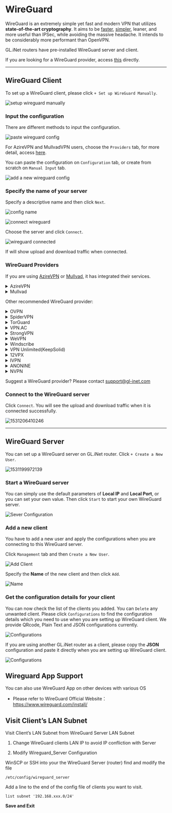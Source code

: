 # WireGuard
WireGuard is an extremely simple yet fast and modern VPN that utilizes **state-of-the-art cryptography**. It aims to be [faster](https://www.wireguard.com/performance/), [simpler](https://www.wireguard.com/quickstart/), leaner, and more useful than IPSec, while avoiding the massive headache. It intends to be considerably more performant than OpenVPN. 

GL.iNet routers have pre-installed WireGuard server and client.

If you are looking for a WireGuard provider, access [this](#wireguard-providers) directly.

---

## WireGuard Client 

To set up a WireGuard client, please click `+ Set up WireGuard Manually`.

![setup wireguard manually](https://static.gl-inet.com/docs/en/3/app/wireguard/setup_wireguard_manually.png)

### Input the configuration

There are different methods to input the configuration.

![paste wireguard config](https://static.gl-inet.com/docs/en/3/app/wireguard/paste_wireguard_config.png)

For AzireVPN and MullvadVPN users, choose the `Providers` tab, for more detail, access [here](#wireguard-providers).

You can paste the configuration on `Configuration` tab, or create from scratch on `Manual Input` tab.

![add a new wireguard config](https://static.gl-inet.com/docs/en/3/app/wireguard/add_a_new_wireguard_config.png)

### Specify the name of your server

Specify a descriptive name and then click `Next`.

![config name](https://static.gl-inet.com/docs/en/3/app/wireguard/input_config_name.png)

![connect wireguard](https://static.gl-inet.com/docs/en/3/app/wireguard/wireguard_connect.png)

Choose the server and click `Connect`.

![wireguard connected](https://static.gl-inet.com/docs/en/3/app/wireguard/wireguard_connected.png)

If will show upload and download traffic when connected.

### WireGuard Providers

If you are using <a href="https://www.azirevpn.com/aff/9x7wisg4" target="_blank">AzireVPN</a> or <a href="https://mullvad.net/" target="_blank">Mullvad</a>, it has integrated their services.

<details>
<summary>AzireVPN</summary>

Select <a href="https://www.azirevpn.com/aff/9x7wisg4" target="_blank">AzireVPN</a> as the provider, enter your User Name and Password and then click `Next`.

![Configuraion](https://static.gl-inet.com/docs/en/3/app/wireguard/setup_azirevpn.png)

It will take several minutes to get configs, please be patient.

</details>

<details>
<summary>Mullvad</summary>

Select Mullvad as the provider, enter your Account Number and then click "Add" to finish the WireGuard Client setup.

![Configuraion](https://static.gl-inet.com/docs/en/3/app/wireguard/setup_mullvadvpn.png)

It will take several minutes to get configs, please be patient.

</details>

Other recommended WireGuard provider:

<details>
<summary>OVPN</summary>
<p><a href="https://www.ovpn.com/en?ref=glinet" target="_blank">Office Website</a></p>
<ol type="1">
<li>
    <p>Login <a href="https://www.ovpn.com/en?ref=glinet" target="_blank">www.ovpn.com</a>, find the menu below to get WireGuard configuration files.</p>
    <p><img alt="" src="https://static.gl-inet.com/docs/en/3/app/wireguard/ovpn/get_wireguard_configuration_files.jpg"/></p>
</li>
<li>
    <p>Click Generate WireGuard keys, choose the server you wanted, then download the config.</p>
    <p><img alt="" src="https://static.gl-inet.com/docs/en/3/app/wireguard/ovpn/download_wireguard_configuration_files.jpg"/></p>
</li>
<li>
    <p>Open the config by text edit software, copy the content.</p>
    <p>The config may contain IPv6 content, as GL.iNet routers is not support IPv6 good enough, so please delete the IPv6 content. I have a example show below, the highlight content is the IPv6 content.</p>
    <p><img alt="remove wireguard ipv6 content" src="https://static.gl-inet.com/docs/en/3/app/wireguard/ovpn/remove_wireguard_ipv6_content.jpg" /></p>
</li>
<li>
    <p>Login web Admin Panel, VPN --> WireGuard Client --> Set up WireGuard Manually</p>
    <p><img alt="setup wireguard manually" src="https://static.gl-inet.com/docs/en/3/app/wireguard/setup_wireguard_manually.png" /></p>
</li>
<li>
    <p>Paste the configuration text to the Configuration windows. Click <b>Next</b></p>
    <p><img alt="paste wireguard config" src="https://static.gl-inet.com/docs/en/3/app/wireguard/add_a_new_wireguard_config.png" /></p>
</li>
<li>
    <p>Specify the name of your server and click <b>Add</b></p>
    <p><img alt="input config name" src="https://static.gl-inet.com/docs/en/3/app/wireguard/input_config_name.png" /></p>
</li>
<li>
    <p>Connect to the WireGuard server by clicking <b>Connect</b></p>
    <p><img alt="connect wireguard" src="https://static.gl-inet.com/docs/en/3/app/wireguard/wireguard_connect.png" /></p>
</li>
<li>
    <p>You will see the upload and download traffic when it is connected successfully.</p>
    <p><img alt="wiregaurd connected" src="https://static.gl-inet.com/docs/en/3/app/wireguard/wireguard_connected.png" /></p>
</li>
</ol>
</details>

<details>
<summary>SpiderVPN</summary>
<p><a href="https://spidervpn.org/#a_aid=5ddfa0372e7ff">Official Website</a></p>
<ol type="1">
<li>
    <p>Login <a href="https://spidervpn.org/#a_aid=5ddfa0372e7ff">www.spidervpn.org</a>, find the section to get your VPN configuration. Follow the steps to get the configuration.</p>
    <p><img alt="get spider vpn configuration" src="https://static.gl-inet.com/docs/en/3/app/wireguard/spidervpn_config_1.jpg" /></p>
</li>
<li>
    <p>Download the vpn configuration</p>
    <p><img alt="download spider vpn configuration" src="https://static.gl-inet.com/docs/en/3/app/wireguard/spidervpn_config_2.jpg" /></p>
</li>
<li>
    <p>Open the config by text edit software, copy the content.</p>
</li>
<li>
    <p>Login web Admin Panel, VPN --> WireGuard Client --> Set up WireGuard Manually</p>
<p><img alt="setup wireguard manually" src="https://static.gl-inet.com/docs/en/3/app/wireguard/setup_wireguard_manually.png" /></p>
</li>
<li>
    <p>Paste the configuration text to the Configuration windows. You need to adjust the format, make sure there is a space on each side of the equals sign. Click <b>Next</b></p>
    <p><img alt="paste wireguard config" src="https://static.gl-inet.com/docs/en/3/app/wireguard/add_a_new_wireguard_config.png" /></p>
</li>
<li>
    <p>Specify the name of your server and click <b>Add</b></p>
    <p><img alt="input config name" src="https://static.gl-inet.com/docs/en/3/app/wireguard/input_config_name.png" /></p>
</li>
<li>
    <p>Connect to the WireGuard server by clicking <b>Connect</b></p>
    <p><img alt="connect wireguard" src="https://static.gl-inet.com/docs/en/3/app/wireguard/wireguard_connect.png" /></p>
</li>
<li>
    <p>You will see the upload and download traffic when it is connected successfully.</p>
    <p><img alt="wiregaurd connected" src="https://static.gl-inet.com/docs/en/3/app/wireguard/wireguard_connected.png" /></p>
</li>
</details>

<details>
<summary>TorGuard</summary>
<p><a href="https://torguard.net/aff.php?aff=3040" target="_blank">Official Website</a></p>
<ol type="1">
<li>
    <p>If you are using <a href="https://torguard.net/aff.php?aff=3040" target="_blank">TorGuard</a>, you need to login the control panel and find Config Generator from the "Tools" menu. </p>
    <p><img alt="torguard enable wireguard access" src="https://static.gl-inet.com/docs/en/3/app/wireguard/torguard/torguard_menu.jpg" /></p>
</li>
<li>
    <p>On the Config Generator page, choose <b>VPN Tunnel type</b> to WireGuard, select <b>VPN Server</b>, input <b>VPN Username</b> and <b>VPN Password</b>, click <b>Generate Config</b> button, wait a second, you will find the config on <b>Config Output</b> section.</p>
    <p><img alt="torguard generate wireguard config" src="https://static.gl-inet.com/docs/en/3/app/wireguard/torguard/torguard_generate_wireguard_config.png" /></p>
    <p>You can find the <b>VPN Username</b> and <b>VPN Password</b> below</p>
    <p><img alt="torguard vpn username vpn password" src="https://static.gl-inet.com/docs/en/3/app/wireguard/torguard/torguard_vpnusername_vpnpassword.png" /></p>
</li>
<li>
    <p>Copy the config content. Please note that the first line is <b># TorGuard WireGuard Config</b>, delete the first line before copy it.</p>
</li>
<li>
    <p>Login web Admin Panel, VPN --> WireGuard Client --> Set up WireGuard Manually</p>
<p><img alt="setup wireguard manually" src="https://static.gl-inet.com/docs/en/3/app/wireguard/setup_wireguard_manually.png" /></p>
</li>
<li>
    <p>Paste the configuration text to the Configuration windows. Click <b>Next</b></p>
    <p><img alt="paste wireguard config" src="https://static.gl-inet.com/docs/en/3/app/wireguard/add_a_new_wireguard_config.png" /></p>
</li>
<li>
    <p>Specify the name of your server and click <b>Add</b></p>
    <p><img alt="input config name" src="https://static.gl-inet.com/docs/en/3/app/wireguard/input_config_name.png" /></p>
</li>
<li>
    <p>Connect to the WireGuard server by clicking <b>Connect</b></p>
    <p><img alt="connect wireguard" src="https://static.gl-inet.com/docs/en/3/app/wireguard/wireguard_connect.png" /></p>
</li>
<li>
    <p>You will see the upload and download traffic when it is connected successfully.</p>
    <p><img alt="wiregaurd connected" src="https://static.gl-inet.com/docs/en/3/app/wireguard/wireguard_connected.png" /></p>
</li>
</ol>
<p><a href="https://torguard.net/knowledgebase.php?action=displayarticle&id=250" target="_blank">Refer link</a></p>
</details>

<details id="strongvpn">
<summary>VPN.AC</summary>
<p><a href="https://vpn.ac/aff.php?aff=1424" target="_blank">Official Website</a></p>
<ol type="1">
<li>
    <p>If you are using <a href="https://vpn.ac/aff.php?aff=1424" target="_blank">VPN.AC</a>, you need to login the control panel and find WireGuard Manager from the "Services" menu. </p>
    <p><img alt="VPN.AC WireGuard Manager" src="https://static.gl-inet.com/docs/en/3/app/wireguard/vpn.ac_wireguard_manager.jpg" /></p>
</li>
<li>
    <p>Create the config and download.</p>
    <p><img alt="VPN.AC create wireguard profiles" src="https://static.gl-inet.com/docs/en/3/app/wireguard/vpn.ac_create_wireguard_profiles.jpg" /></p>
</li>
<li>
    <p>Extract file, open the config by text edit software, copy the content.</p>
</li>
<li>
    <p>Login web Admin Panel, VPN --> WireGuard Client --> Set up WireGuard Manually</p>
<p><img alt="setup wireguard manually" src="https://static.gl-inet.com/docs/en/3/app/wireguard/setup_wireguard_manually.png" /></p>
</li>
<li>
    <p>Paste the configuration text to the Configuration windows. Click <b>Next</b></p>
    <p><img alt="paste wireguard config" src="https://static.gl-inet.com/docs/en/3/app/wireguard/add_a_new_wireguard_config.png" /></p>
</li>
<li>
    <p>Specify the name of your server and click <b>Add</b></p>
    <p><img alt="input config name" src="https://static.gl-inet.com/docs/en/3/app/wireguard/input_config_name.png" /></p>
</li>
<li>
    <p>Connect to the WireGuard server by clicking <b>Connect</b></p>
    <p><img alt="connect wireguard" src="https://static.gl-inet.com/docs/en/3/app/wireguard/wireguard_connect.png" /></p>
</li>
<li>
    <p>You will see the upload and download traffic when it is connected successfully.</p>
    <p><img alt="wiregaurd connected" src="https://static.gl-inet.com/docs/en/3/app/wireguard/wireguard_connected.png" /></p>
</li>
</ol>
</details>

<details>
<summary>StrongVPN</summary>
<p><a href="https://strongvpn.com/?tr_aid=5ac44bd241ca7" target="_blank">Official Website</a></p>
<ol type="1">
<li>
    <p>If you are using <a href="https://strongvpn.com/?tr_aid=5ac44bd241ca7" target="_blank">StrongVPN</a>, sign in at <a href="https://wg.strongvpn.com" target="_blank">https://wg.strongvpn.com</a></p>
</li>
<li>
    <p>Select a location from the drop down menu, click <b>GENERATE</b>, open the downloaded text file.</p>
    <p><img alt="strongvpn wireguard configuration generator" src="https://static.gl-inet.com/docs/en/3/app/wireguard/strongvpn/strongvpn_wireguard_configuration_generator.png" /></p>
</li>
<li>
    <p>Open the config by text edit software, copy the content.</p>
</li>
<li>
    <p>Login web Admin Panel, VPN --> WireGuard Client --> Set up WireGuard Manually</p>
<p><img alt="setup wireguard manually" src="https://static.gl-inet.com/docs/en/3/app/wireguard/setup_wireguard_manually.png" /></p>
</li>
<li>
    <p>Paste the configuration text to the Configuration windows. Click <b>Next</b></p>
    <p><img alt="paste wireguard config" src="https://static.gl-inet.com/docs/en/3/app/wireguard/add_a_new_wireguard_config.png" /></p>
</li>
<li>
    <p>Specify the name of your server and click <b>Add</b></p>
    <p><img alt="input config name" src="https://static.gl-inet.com/docs/en/3/app/wireguard/input_config_name.png" /></p>
</li>
<li>
    <p>Connect to the WireGuard server by clicking <b>Connect</b></p>
    <p><img alt="connect wireguard" src="https://static.gl-inet.com/docs/en/3/app/wireguard/wireguard_connect.png" /></p>
</li>
<li>
    <p>You will see the upload and download traffic when it is connected successfully.</p>
    <p><img alt="wiregaurd connected" src="https://static.gl-inet.com/docs/en/3/app/wireguard/wireguard_connected.png" /></p>
</li>
</ol>
<p><a href="https://support.strongvpn.com/hc/en-us/articles/360035942554-WireGuard-GLiNet-Routers" target="_blank">Refer link</a></p>
</details>

<details>
<summary>WeVPN</summary>
<p><a href="https://www.wevpn.com/aff/glinet" target="_blank">Official Website</a></p>
<ol type="1">
<li>
    <p>Access the Members Area to make a custom config using the Config Generator.</p>
    <p><img alt="wevpn manual configuration generator" src="https://static.gl-inet.com/docs/en/3/app/wireguard/wevpn/wevpn_1.jpg" /></p>
</li>
<li>
    <p>When you select the Wireguard protocol, you will need to select <b>Add device</b> for the region selected.</p>
    <p><img alt="wevpn manual configuration generator" src="https://static.gl-inet.com/docs/en/3/app/wireguard/wevpn/wevpn_2.jpg" /></p>
</li>
<li>
    <p>Select the Download option. Open it by a text editor, copy the content.</p>
</li>
<li>
    <p>Login web Admin Panel, VPN --> WireGuard Client --> Set up WireGuard Manually</p>
<p><img alt="setup wireguard manually" src="https://static.gl-inet.com/docs/en/3/app/wireguard/setup_wireguard_manually.png" /></p>
</li>
<li>
    <p>Paste the configuration text to the Configuration windows. Click <b>Next</b></p>
    <p><img alt="paste wireguard config" src="https://static.gl-inet.com/docs/en/3/app/wireguard/add_a_new_wireguard_config.png" /></p>
</li>
<li>
    <p>Specify the name of your server and click <b>Add</b></p>
    <p><img alt="input config name" src="https://static.gl-inet.com/docs/en/3/app/wireguard/input_config_name.png" /></p>
</li>
<li>
    <p>Connect to the WireGuard server by clicking <b>Connect</b></p>
    <p><img alt="connect wireguard" src="https://static.gl-inet.com/docs/en/3/app/wireguard/wireguard_connect.png" /></p>
</li>
<li>
    <p>You will see the upload and download traffic when it is connected successfully.</p>
    <p><img alt="wiregaurd connected" src="https://static.gl-inet.com/docs/en/3/app/wireguard/wireguard_connected.png" /></p>
</li>
</ol>

<p><a href="https://wevpn.com/support/hc/en-us/search/click?data=BAh7CjoHaWRsKwgmhcHUUwA6CXR5cGVJIgxhcnRpY2xlBjoGRVQ6CHVybEkiTWh0dHBzOi8vd2V2cG4uemVuZGVzay5jb20vaGMvZW4tdXMvYXJ0aWNsZXMvMzYwMDUxNzM3ODk0LVdpcmVndWFyZC1TZXR1cAY7B1Q6DnNlYXJjaF9pZEkiKTg1MzYyYTliLTFiNjQtNDgxZi1hOTZiLTIzMTE3NzQ4ZGMwMwY7B0Y6CXJhbmtpBg%3D%3D--708754fd43f05b5496036ebe0747c5a6dac84bf3">Refer link</a></p>
</details>

<details>
<summary>Windscribe</summary>
<p><a href="https://windscribe.com/" target="_blank">Official Website</a></p>
<ol type="1">
<li>
    <p>Login then access the <a href="https://windscribe.com/getconfig/wireguard">WireGuard Config Generator</a>. Select location and port you'd like to use, then click Download Config.</p>
    <p><img alt="windscribe WireGuard Config Generator" src="https://static.gl-inet.com/docs/en/3/app/wireguard/windscribe/windscribe_01.jpg" /></p>
</li>
<li>
    <p>Open it by a text editor, copy the content.</p>
</li>
<li>
    <p>Login web Admin Panel, VPN --> WireGuard Client --> Set up WireGuard Manually</p>
<p><img alt="setup wireguard manually" src="https://static.gl-inet.com/docs/en/3/app/wireguard/setup_wireguard_manually.png" /></p>
</li>
<li>
    <p>Paste the configuration text to the Configuration windows. Click <b>Next</b></p>
    <p><img alt="paste wireguard config" src="https://static.gl-inet.com/docs/en/3/app/wireguard/add_a_new_wireguard_config.png" /></p>
</li>
<li>
    <p>Specify the name of your server and click <b>Add</b></p>
    <p><img alt="input config name" src="https://static.gl-inet.com/docs/en/3/app/wireguard/input_config_name.png" /></p>
</li>
<li>
    <p>Connect to the WireGuard server by clicking <b>Connect</b></p>
    <p><img alt="connect wireguard" src="https://static.gl-inet.com/docs/en/3/app/wireguard/wireguard_connect.png" /></p>
</li>
<li>
    <p>You will see the upload and download traffic when it is connected successfully.</p>
    <p><img alt="wiregaurd connected" src="https://static.gl-inet.com/docs/en/3/app/wireguard/wireguard_connected.png" /></p>
</li>
</ol>

</ol>
</details>

<details>
<summary>VPN Unlimited(KeepSolid)</summary>
<p><a href="https://keepsolid.g2afse.com/click?pid=270&offer_id=7" target="_blank">Official Website</a></p>
<ol type="1">
<li>
    <p>If you are using <a href="https://keepsolid.g2afse.com/click?pid=270&offer_id=7" target="_blank">VPN Unlimited</a>, sign in to your <a href="https://my.keepsolid.com/" target="_blank">User Office</a> > select the VPN Unlimited® application > click <b>Manage</b>.</p>
    <p><img alt="vpn unlimited setup on gl.inet router" src="https://static.gl-inet.com/docs/en/3/app/wireguard/vpnunlimited/01.jpg" /></p>
</li>
<li>
    <p>Press the field under <b>Device</b> and click <b>Manually create a new device…</b> > set it’s custom name, for example WireGuard  > choose appropriate location of the <b>Server</b> > select the <b>WireGuard</b>® protocol from the dropdown menu > click <b>Generate</b>. </p>
    <p><img alt="vpn unlimited setup on gl.inet router" src="https://static.gl-inet.com/docs/en/3/app/wireguard/vpnunlimited/02.jpg" /></p>
</li>
<li>
    <p>The configuration parameters will then appear below in the text format. You’ll need them for further configuration of your GL.iNet router.</p>
    <p><img alt="vpn unlimited setup on gl.inet router" src="https://static.gl-inet.com/docs/en/3/app/wireguard/vpnunlimited/03.jpg" /></p>
</li>
<li>
    <p>Login web Admin Panel, VPN --> WireGuard Client --> Set up WireGuard Manually</p>
<p><img alt="setup wireguard manually" src="https://static.gl-inet.com/docs/en/3/app/wireguard/setup_wireguard_manually.png" /></p>
</li>

<li>
    <p>The <b>Add a New WireGuard</b>® <b>Client</b> window will appear. In the <b>Configuration</b> tab, paste the details of the manual configuration settings you’ve generated before: </p>

    <p>
    [Interface]</br>
    PrivateKey = <i>paste the PrivateKey from your User Office</i></br>
    ListenPort = <i>paste the ListenPort details</i></br>
    Address = <i>paste Address information</i></br>
    DNS = <i>paste DNS details from the User Office</i></br>
    </br>
    [Peer]</br>
    PublicKey = <i>paste PublicKey from the User Office</i></br>
    PresharedKey = <i>paste PresharedKey details</i></br>
    AllowedIPs = <i>paste AllowedIPs details</i></br>
    Endpoint = <i>paste Endpoint information</i></br>
    </p>
    <p><img alt="vpn unlimited setup on gl.inet router" src="https://static.gl-inet.com/docs/en/3/app/wireguard/vpnunlimited/add_a_new_wireguard_config.png" /></p>

    <p>Once completed, click <b>Add</b>.</p>
</li>

<li>
    <p>Specify the name of your server and click <b>Add</b></p>
    <p><img alt="input config name" src="https://static.gl-inet.com/docs/en/3/app/wireguard/input_config_name.png" /></p>
</li>
<li>
    <p>Connect to the WireGuard server by clicking <b>Connect</b></p>
    <p><img alt="connect wireguard" src="https://static.gl-inet.com/docs/en/3/app/wireguard/wireguard_connect.png" /></p>
</li>
<li>
    <p>You will see the upload and download traffic when it is connected successfully.</p>
    <p><img alt="wiregaurd connected" src="https://static.gl-inet.com/docs/en/3/app/wireguard/wireguard_connected.png" /></p>
</li>
</ol>

<p><a href="https://www.vpnunlimitedapp.com/help/manuals/wireguard-setup-on-glinet-router" target="_blank">Refer link</a></p>
</details>

<details id="ivpnid">
<summary>12VPX</summary>
<p><a href="https://12vpx.com/?aff=1174" target="_blank">Official Website</a></p>
<ol type="1">
    <li>
        <p>If you are using <a href="https://12vpx.com/?aff=1174" target="_blank">12VPX</a>, login then access <a href="https://12vpx.com/setup/wireguard" target="_blank">this page</a>, you will see the configs of all servers.
    </li>
    <li>
        <p>Copy the wireguard config.</p>
    </li>
    <li>
        <p>Login web Admin Panel, VPN --> WireGuard Client --> Set up WireGuard Manually</p>
    <p><img alt="setup wireguard manually" src="https://static.gl-inet.com/docs/en/3/app/wireguard/setup_wireguard_manually.png" /></p>
    </li>
    <li>
        <p>Paste the configuration text to the Configuration windows. Click <b>Next</b></p>
        <p><img alt="paste wireguard config" src="https://static.gl-inet.com/docs/en/3/app/wireguard/add_a_new_wireguard_config.png" /></p>
    </li>
    <li>
        <p>Specify the name of your server and click <b>Add</b></p>
        <p><img alt="input config name" src="https://static.gl-inet.com/docs/en/3/app/wireguard/input_config_name.png" /></p>
    </li>
    <li>
        <p>Connect to the WireGuard server by clicking <b>Connect</b></p>
        <p><img alt="connect wireguard" src="https://static.gl-inet.com/docs/en/3/app/wireguard/wireguard_connect.png" /></p>
    </li>
    <li>
        <p>You will see the upload and download traffic when it is connected successfully.</p>
        <p><img alt="wiregaurd connected" src="https://static.gl-inet.com/docs/en/3/app/wireguard/wireguard_connected.png" /></p>
    </li>
</details>

<details>
<summary>IVPN</summary>
<p><a href="https://www.ivpn.net/" target="_blank">Official Website</a></p>
<ol type="1">
    <li>
        <p>If you are using <a href="https://www.ivpn.net/" target="_blank">IVPN</a>, you need to generate the WireGuard config manually. Follow the guide base on your OS.</p>
        <p><a href="https://www.ivpn.net/setup/windows-10-wireguard/" target="_blank">Windows</a>, <a href="https://www.ivpn.net/setup/macos-wireguard/" target="_blank">macOS</a>, <a href="https://www.ivpn.net/setup/linux-wireguard/" target="_blank">Linux</a></p>
    </li>
    <li>
        <p>After generated the config, copy it.</p>     
    </li>
    <li>
        <p>Login web Admin Panel, VPN --> WireGuard Client --> Set up WireGuard Manually</p>
    <p><img alt="setup wireguard manually" src="https://static.gl-inet.com/docs/en/3/app/wireguard/setup_wireguard_manually.png" /></p>
    </li>
    <li>
        <p>Paste the configuration text to the Configuration windows. Click <b>Next</b></p>
        <p><img alt="paste wireguard config" src="https://static.gl-inet.com/docs/en/3/app/wireguard/add_a_new_wireguard_config.png" /></p>
    </li>
    <li>
        <p>Specify the name of your server and click <b>Add</b></p>
        <p><img alt="input config name" src="https://static.gl-inet.com/docs/en/3/app/wireguard/input_config_name.png" /></p>
    </li>
    <li>
        <p>Connect to the WireGuard server by clicking <b>Connect</b></p>
        <p><img alt="connect wireguard" src="https://static.gl-inet.com/docs/en/3/app/wireguard/wireguard_connect.png" /></p>
    </li>
    <li>
        <p>You will see the upload and download traffic when it is connected successfully.</p>
        <p><img alt="wiregaurd connected" src="https://static.gl-inet.com/docs/en/3/app/wireguard/wireguard_connected.png" /></p>
    </li>
</ol>
<p><a href="https://www.ivpn.net/setup/gnu-linux-wireguard.html" target="_blank">Refer link</a></p>
</details>

<details id="nvpn">
<summary>ANONINE</summary>
<p><a href="https://anonine.com/" target="_blank">Official Website</a></p>
<ol type="1">
    <li>
        <p>Fellow the guide below to generate WireGuard configs.
        <p><a href="https://help.anonine.com/support/solutions/articles/5000817193-anonine-wireguard-installation-guide-for-windows-10" target="_blank">Windows</a>, <a href="https://help.anonine.com/support/solutions/articles/5000817206-anonine-wireguard-installation-guide-for-macos" target="_blank">macOS</a>, <a href="https://help.anonine.com/support/solutions/articles/5000817191--anonine-wireguard-installation-guide-for-ubuntu-18-04" target="_blank">Ubuntu</a>, <a href="https://help.anonine.com/support/solutions/articles/5000817310--anonine-wireguard-installation-for-android" target="_blank">Android</a>, <a href="https://help.anonine.com/support/solutions/articles/5000823286--anonine-wireguard-installation-for-ios" target="_blank">iOS</a></p>
    </li>
    <li>
        <p>After generated the config, copy it.</p>
    </li>
    <li>
        <p>Login web Admin Panel, VPN --> WireGuard Client --> Set up WireGuard Manually</p>
    <p><img alt="setup wireguard manually" src="https://static.gl-inet.com/docs/en/3/app/wireguard/setup_wireguard_manually.png" /></p>
    </li>
    <li>
        <p>Paste the configuration text to the Configuration windows. Click <b>Next</b></p>
        <p><img alt="paste wireguard config" src="https://static.gl-inet.com/docs/en/3/app/wireguard/add_a_new_wireguard_config.png" /></p>
    </li>
    <li>
        <p>Specify the name of your server and click <b>Add</b></p>
        <p><img alt="input config name" src="https://static.gl-inet.com/docs/en/3/app/wireguard/input_config_name.png" /></p>
    </li>
    <li>
        <p>Connect to the WireGuard server by clicking <b>Connect</b></p>
        <p><img alt="connect wireguard" src="https://static.gl-inet.com/docs/en/3/app/wireguard/wireguard_connect.png" /></p>
    </li>
    <li>
        <p>You will see the upload and download traffic when it is connected successfully.</p>
        <p><img alt="wiregaurd connected" src="https://static.gl-inet.com/docs/en/3/app/wireguard/wireguard_connected.png" /></p>
    </li>
</ol>
</details>

<details>
<summary>NVPN</summary>
<p><a href="https://www.nvpn.net/" target="_blank">Official Website</a></p>
<ol type="1">
    <li>
        <p>Fellow the guide <a href="https://support.nvpn.net/Knowledgebase/Article/View/428/0/how-to-use-our-wireguard#windows" target="_blank">here</a> to create the config.</p>
    </li>
    <li>
        <p>After generated the config, copy it.</p>
    </li>
    <li>
        <p>Login web Admin Panel, VPN --> WireGuard Client --> Set up WireGuard Manually</p>
    <p><img alt="setup wireguard manually" src="https://static.gl-inet.com/docs/en/3/app/wireguard/setup_wireguard_manually.png" /></p>
    </li>
    <li>
        <p>Paste the configuration text to the Configuration windows. Click <b>Next</b></p>
        <p><img alt="paste wireguard config" src="https://static.gl-inet.com/docs/en/3/app/wireguard/add_a_new_wireguard_config.png" /></p>
    </li>
    <li>
        <p>Specify the name of your server and click <b>Add</b></p>
        <p><img alt="input config name" src="https://static.gl-inet.com/docs/en/3/app/wireguard/input_config_name.png" /></p>
    </li>
    <li>
        <p>Connect to the WireGuard server by clicking <b>Connect</b></p>
        <p><img alt="connect wireguard" src="https://static.gl-inet.com/docs/en/3/app/wireguard/wireguard_connect.png" /></p>
    </li>
    <li>
        <p>You will see the upload and download traffic when it is connected successfully.</p>
        <p><img alt="wiregaurd connected" src="https://static.gl-inet.com/docs/en/3/app/wireguard/wireguard_connected.png" /></p>
    </li>
</ol>
</details>

Suggest a WireGuard provider? Please contact [support@gl-inet.com](mailto:support@gl-inet.com)

### Connect to the WireGuard server

Click `Connect`. You will see the upload and download traffic when it is connected successfully.

![1531206410246](https://static.gl-inet.com/docs/en/3/app/wireguard/WGC5.png)

---

## WireGuard Server

You can set up a WireGuard server on GL.iNet router. Click `+ Create a New User`.

![1531199972139](https://static.gl-inet.com/docs/en/3/app/wireguard/WGS1.png)

### Start a WireGuard server

You can simply use the default parameters of **Local IP** and **Local Port**, or you can set your own value. Then click `Start` to start your own WireGuard server. 

![Sever Configuration](https://static.gl-inet.com/docs/en/3/app/wireguard/WGS2.png)



### Add a new client

You have to add a new user and apply the configurations when you are connecting to this WireGuard server.

Click `Management` tab and then `Create a New User`. 

![Add Client](https://static.gl-inet.com/docs/en/3/app/wireguard/WGS3.png)



Specify the **Name** of the new client and then click `Add`.

![Name](https://static.gl-inet.com/docs/en/3/app/wireguard/WGS4.png)



### Get the configuration details for your client

You can now check the list of the clients you added. You can `Delete` any unwanted client. Please click `Configurations` to find the configuration details which you need to use when you are setting up WireGuard client. We provide QRcode, Plain Text and JSON configurations currently.

![Configurations](https://static.gl-inet.com/docs/en/3/app/wireguard/configurations.jpg)



If you are using another GL.iNet router as a client, please copy the **JSON** configuration and paste it directly when you are setting up WireGuard client.

![Configurations](https://static.gl-inet.com/docs/en/3/app/wireguard/json.jpg)


## Wireguard App Support

You can also use WireGuard App on other devices with various OS

- Please refer to WireGuard Official Website： <https://www.wireguard.com/install/>


## Visit Client’s LAN Subnet

Visit Client’s LAN Subnet from WireGuard Server LAN Subnet

1) Change WireGuard clients LAN IP to avoid IP confliction with Server

2) Modify Wireguard_Server Configuration

WinSCP or SSH into your the WireGuard Server (router) find and modify the file

```shell
/etc/config/wireguard_server
```

Add a line to the end of the config file of clients you want to visit.

```shell
list subnet '192.168.xxx.0/24'
```

**Save and Exit**



